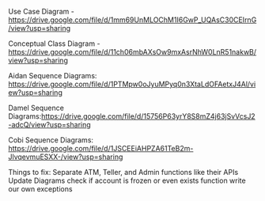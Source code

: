 Use Case Diagram - https://drive.google.com/file/d/1mm69UnMLOChM1I6GwP_UQAsC30CEIrnG/view?usp=sharing


Conceptual Class Diagram - https://drive.google.com/file/d/11ch06mbAXsOw9mxAsrNhW0LnR51nakwB/view?usp=sharing


Aidan Sequence Diagrams: https://drive.google.com/file/d/1PTMpw0oJyuMPyq0n3XtaLdOFAetxJ4Al/view?usp=sharing

Damel Sequence Diagrams:https://drive.google.com/file/d/15756P63yrY8S8mZ4j63jSvVcsJ2-adcQ/view?usp=sharing

Cobi Sequence Diagrams: https://drive.google.com/file/d/1JSCEEiAHPZA61TeB2m-JlvqevmuESXX-/view?usp=sharing


Things to fix:
  Separate ATM, Teller, and Admin functions like their APIs
  Update Diagrams
  check if account is frozen or even exists function
  write our own exceptions
